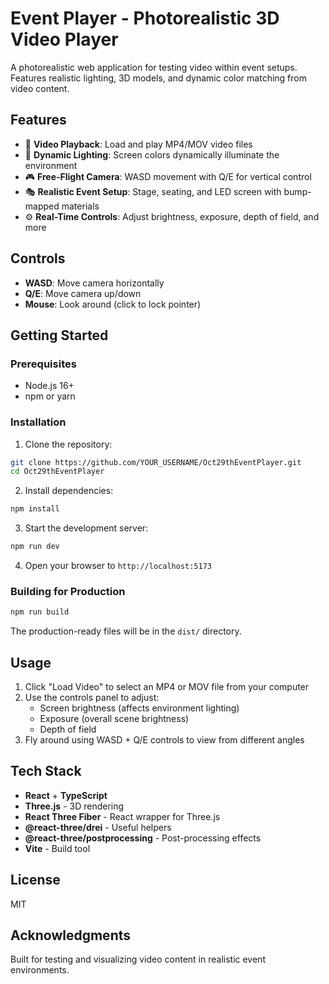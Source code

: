 # Event Player - Photorealistic 3D Video Player

A photorealistic web application for testing video within event setups. Features realistic lighting, 3D models, and dynamic color matching from video content.

## Features

- 🎥 **Video Playback**: Load and play MP4/MOV video files
- 🎨 **Dynamic Lighting**: Screen colors dynamically illuminate the environment
- 🎮 **Free-Flight Camera**: WASD movement with Q/E for vertical control
- 🎭 **Realistic Event Setup**: Stage, seating, and LED screen with bump-mapped materials
- ⚙️ **Real-Time Controls**: Adjust brightness, exposure, depth of field, and more

## Controls

- **WASD**: Move camera horizontally
- **Q/E**: Move camera up/down
- **Mouse**: Look around (click to lock pointer)

## Getting Started

### Prerequisites

- Node.js 16+ 
- npm or yarn

### Installation

1. Clone the repository:
```bash
git clone https://github.com/YOUR_USERNAME/Oct29thEventPlayer.git
cd Oct29thEventPlayer
```

2. Install dependencies:
```bash
npm install
```

3. Start the development server:
```bash
npm run dev
```

4. Open your browser to `http://localhost:5173`

### Building for Production

```bash
npm run build
```

The production-ready files will be in the `dist/` directory.

## Usage

1. Click "Load Video" to select an MP4 or MOV file from your computer
2. Use the controls panel to adjust:
   - Screen brightness (affects environment lighting)
   - Exposure (overall scene brightness)
   - Depth of field
3. Fly around using WASD + Q/E controls to view from different angles

## Tech Stack

- **React** + **TypeScript**
- **Three.js** - 3D rendering
- **React Three Fiber** - React wrapper for Three.js
- **@react-three/drei** - Useful helpers
- **@react-three/postprocessing** - Post-processing effects
- **Vite** - Build tool

## License

MIT

## Acknowledgments

Built for testing and visualizing video content in realistic event environments.
